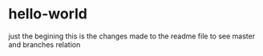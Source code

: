 # hello-world
just the begining
this is the changes made to the readme file to see master and branches relation
